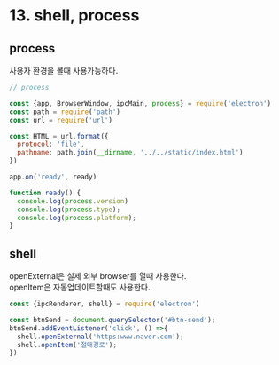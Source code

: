 # 13. shell, process

## process

사용자 환경을 볼때 사용가능하다. 

```js
// process

const {app, BrowserWindow, ipcMain, process} = require('electron')
const path = require('path')
const url = require('url')

const HTML = url.format({
  protocol: 'file',
  pathname: path.join(__dirname, '../../static/index.html')
})

app.on('ready', ready)

function ready() {
  console.log(process.version)
  console.log(process.type);
  console.log(process.platform);
}

```

## shell 

openExternal은 실제 외부 browser를 열때 사용한다.  
openItem은 자동업데이트할때도 사용한다.  

```js
const {ipcRenderer, shell} = require('electron')

const btnSend = document.querySelector('#btn-send');
btnSend.addEventListener('click', () =>{
  shell.openExternal('https:www.naver.com');
  shell.openItem('절대경로');
})

```